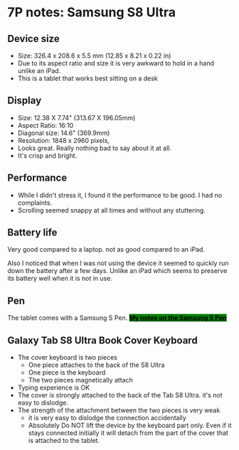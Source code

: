 # 7P notes: Samsung S8 Ultra

## Device size

* Size: 326.4 x 208.6 x 5.5 mm (12.85 x 8.21 x 0.22 in)
* Due to its aspect ratio and size it is very awkward to hold in a hand unlike an iPad.&#x20;
* This is a tablet that works best sitting on a desk

## Display

* Size: 12.38 X 7.74" (313.67 X 196.05mm)
* Aspect Ratio: 16:10
* Diagonal size: 14.6" (369.9mm)
* Resolution: 1848 x 2960 pixels,
* Looks great. Really nothing bad to say about it at all.&#x20;
* It's crisp and bright.

## Performance

* While I didn't stress it, I found it the performance to be good. I had no complaints.
* Scrolling seemed snappy at all times and without any stuttering.

## Battery life

Very good compared to a laptop. not as good compared to an iPad.

Also I noticed that when I was not using the device it seemed to quickly run down the battery after a few days. Unlike an iPad which seems to preserve its battery well when it is not in use.

## Pen

The tablet comes with a Samsung S Pen. [<mark style="background-color:green;">**My notes on the Samsung S Pen**</mark>](samsung-s-pen/7p-notes-samsung-s-pen.md)

## Galaxy Tab S8 Ultra Book Cover Keyboard

* The cover keyboard is two pieces
  * One piece attaches to the back of the S8 Ultra
  * One piece is the keyboard
  * The two pieces magnetically attach
* Typing experience is OK
* The cover is strongly attached to the back of the Tab S8 Ultra. it's not easy to dislodge.&#x20;
* The strength of the attachment between the two pieces is very weak
  * it is very easy to dislodge the connection accidentally
  * Absolutely Do NOT lift the device by the keyboard part only. Even if it stays connected initially it will detach from the part of the cover that is attached to the tablet.
